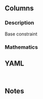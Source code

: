 ## Columns

### Description

Base constraint

### Mathematics

## YAML

```yaml
    
```

## Notes

